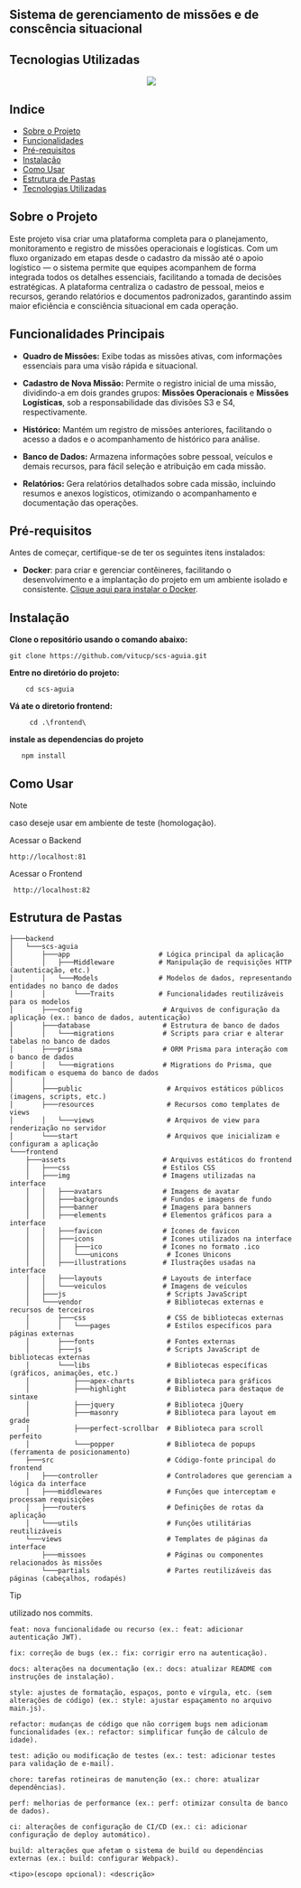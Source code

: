 ## Sistema de gerenciamento de missões e de conscência situacional

## Tecnologias Utilizadas


  <p align="center">
    <a href="https://skillicons.dev">
      <img src="https://skillicons.dev/icons?i=git,docker,adonis,js,nodejs" />
    </a>
  </p>
  


## Indice

- [Sobre o Projeto](#sobre-o-projeto)
- [Funcionalidades](#funcionalidades)
- [Pré-requisitos](#pré-requisitos)
- [Instalação](#instalação)
- [Como Usar](#como-usar)
- [Estrutura de Pastas](#estrutura-de-pastas)
- [Tecnologias Utilizadas](#tecnologias-utilizadas)


## Sobre o Projeto

Este projeto visa criar uma plataforma completa para o planejamento, monitoramento e registro de missões operacionais e logísticas. 
Com um fluxo organizado em etapas desde o cadastro da missão até o apoio logístico — o sistema permite que equipes acompanhem de forma integrada todos os detalhes essenciais, facilitando a tomada de decisões estratégicas.
A plataforma centraliza o cadastro de pessoal, meios e recursos, gerando relatórios e documentos padronizados, garantindo assim maior eficiência e consciência situacional em cada operação.


## Funcionalidades Principais

- **Quadro de Missões:** Exibe todas as missões ativas, com informações essenciais para uma visão rápida e situacional.

- **Cadastro de Nova Missão:** Permite o registro inicial de uma missão, dividindo-a em dois grandes grupos: **Missões Operacionais** e **Missões Logísticas**, sob a responsabilidade das divisões S3 e S4, respectivamente.

- **Histórico:** Mantém um registro de missões anteriores, facilitando o acesso a dados e o acompanhamento de histórico para análise.

- **Banco de Dados:** Armazena informações sobre pessoal, veículos e demais recursos, para fácil seleção e atribuição em cada missão.

- **Relatórios:** Gera relatórios detalhados sobre cada missão, incluindo resumos e anexos logísticos, otimizando o acompanhamento e documentação das operações.


## Pré-requisitos

Antes de começar, certifique-se de ter os seguintes itens instalados:

- **Docker**: para criar e gerenciar contêineres, facilitando o desenvolvimento e a implantação do projeto em um ambiente isolado e consistente. [Clique aqui para instalar o Docker](https://docs.docker.com/get-docker/).

## Instalação
  **Clone o repositório usando o comando abaixo:**

    git clone https://github.com/vitucp/scs-aguia.git
        
  **Entre no diretório do projeto:**

        cd scs-aguia
  **Vá ate o diretorio frontend:**
  
         cd .\frontend\ 
        
  **instale as dependencias do projeto**
       
       npm install 
       

## Como Usar
> [!NOTE]
>  caso deseje usar em ambiente de teste (homologação).

  Acessar o Backend

    http://localhost:81

    
  Acessar o Frontend

     http://localhost:82

## Estrutura de Pastas

    
    ├───backend
    │   └───scs-aguia
    │       ├───app                      # Lógica principal da aplicação
    │       │   ├───Middleware           # Manipulação de requisições HTTP (autenticação, etc.)
    │       │   └───Models               # Modelos de dados, representando entidades no banco de dados
    │       │       └───Traits           # Funcionalidades reutilizáveis para os modelos
    │       ├───config                    # Arquivos de configuração da aplicação (ex.: banco de dados, autenticação)
    │       ├───database                  # Estrutura de banco de dados
    │       │   └───migrations            # Scripts para criar e alterar tabelas no banco de dados
    │       ├───prisma                    # ORM Prisma para interação com o banco de dados
    │       │   └───migrations            # Migrations do Prisma, que modificam o esquema do banco de dados     
    │       │       
    │       ├───public                     # Arquivos estáticos públicos (imagens, scripts, etc.)
    │       ├───resources                  # Recursos como templates de views
    │       │   └───views                  # Arquivos de view para renderização no servidor
    │       └───start                      # Arquivos que inicializam e configuram a aplicação
    └───frontend
        ├───assets                        # Arquivos estáticos do frontend
        │   ├───css                       # Estilos CSS
        │   ├───img                       # Imagens utilizadas na interface
        │   │   ├───avatars               # Imagens de avatar
        │   │   ├───backgrounds           # Fundos e imagens de fundo
        │   │   ├───banner                # Imagens para banners
        │   │   ├───elements              # Elementos gráficos para a interface
        │   │   ├───favicon               # Ícones de favicon
        │   │   ├───icons                 # Ícones utilizados na interface
        │   │   │   ├───ico               # Ícones no formato .ico
        │   │   │   └───unicons            # Ícones Unicons
        │   │   ├───illustrations         # Ilustrações usadas na interface
        │   │   ├───layouts               # Layouts de interface
        │   │   └───veiculos              # Imagens de veículos
        │   ├───js                         # Scripts JavaScript
        │   └───vendor                     # Bibliotecas externas e recursos de terceiros
        │       ├───css                    # CSS de bibliotecas externas
        │       │   └───pages              # Estilos específicos para páginas externas
        │       ├───fonts                  # Fontes externas
        │       ├───js                     # Scripts JavaScript de bibliotecas externas
        │       └───libs                   # Bibliotecas específicas (gráficos, animações, etc.)
        │           ├───apex-charts        # Biblioteca para gráficos
        │           ├───highlight          # Biblioteca para destaque de sintaxe
        │           ├───jquery             # Biblioteca jQuery
        │           ├───masonry            # Biblioteca para layout em grade
        │           ├───perfect-scrollbar  # Biblioteca para scroll perfeito
        │           └───popper             # Biblioteca de popups (ferramenta de posicionamento)
        ├───src                            # Código-fonte principal do frontend
        │   ├───controller                 # Controladores que gerenciam a lógica da interface
        │   ├───middlewares                # Funções que interceptam e processam requisições
        │   ├───routers                    # Definições de rotas da aplicação
        │   └───utils                      # Funções utilitárias reutilizáveis
        └───views                          # Templates de páginas da interface
            ├───missoes                    # Páginas ou componentes relacionados às missões
            └───partials                   # Partes reutilizáveis das páginas (cabeçalhos, rodapés)
    


> [!TIP]
> utilizado nos commits.
> 
    feat: nova funcionalidade ou recurso (ex.: feat: adicionar autenticação JWT).
    
    fix: correção de bugs (ex.: fix: corrigir erro na autenticação).
    
    docs: alterações na documentação (ex.: docs: atualizar README com instruções de instalação).
    
    style: ajustes de formatação, espaços, ponto e vírgula, etc. (sem alterações de código) (ex.: style: ajustar espaçamento no arquivo main.js).
    
    refactor: mudanças de código que não corrigem bugs nem adicionam funcionalidades (ex.: refactor: simplificar função de cálculo de idade).
    
    test: adição ou modificação de testes (ex.: test: adicionar testes para validação de e-mail).
    
    chore: tarefas rotineiras de manutenção (ex.: chore: atualizar dependências).
    
    perf: melhorias de performance (ex.: perf: otimizar consulta de banco de dados).
    
    ci: alterações de configuração de CI/CD (ex.: ci: adicionar configuração de deploy automático).
    
    build: alterações que afetam o sistema de build ou dependências externas (ex.: build: configurar Webpack).
    
    <tipo>(escopo opcional): <descrição>
